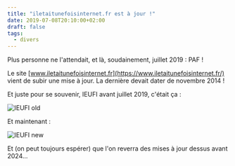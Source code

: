 ```yaml
---
title: "iletaitunefoisinternet.fr est à jour !"
date: 2019-07-08T20:10:00+02:00
draft: false
tags: 
  - divers
---
```


Plus personne ne l'attendait, et là, soudainement, juillet 2019 : PAF !

Le site [www.iletaitunefoisinternet.fr](https://www.iletaitunefoisinternet.fr/) vient de subir une mise à jour. La dernière devait dater de novembre 2014 !

Et juste pour se souvenir, IEUFI avant juillet 2019, c'était ça :

![IEUFI old](/images/2019/2919-07-IEUFI_old.png)

Et maintenant : 

![IEUFI new](/images/2019/2019-07-IEUFI_new.png)

Et (on peut toujours espérer) que l'on reverra des mises à jour dessus avant 2024... 

